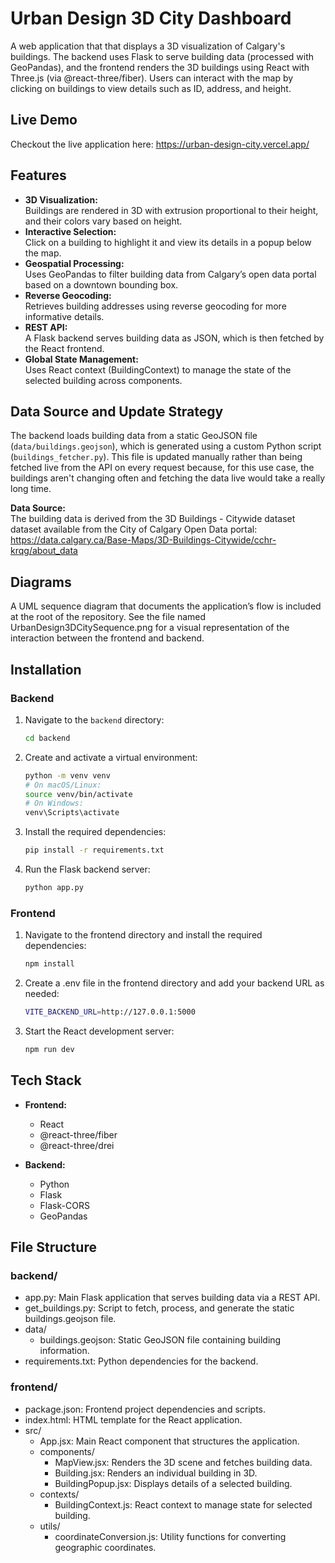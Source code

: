 # Urban Design 3D City Dashboard

A web application that that displays a 3D visualization of Calgary's buildings. The backend uses Flask to serve building data (processed with GeoPandas), and the frontend renders the 3D buildings using React with Three.js (via @react-three/fiber). Users can interact with the map by clicking on buildings to view details such as ID, address, and height.

## Live Demo

Checkout the live application here: https://urban-design-city.vercel.app/

## Features

- **3D Visualization:**  
  Buildings are rendered in 3D with extrusion proportional to their height, and their colors vary based on height.
- **Interactive Selection:**  
  Click on a building to highlight it and view its details in a popup below the map.
- **Geospatial Processing:**  
  Uses GeoPandas to filter building data from Calgary’s open data portal based on a downtown bounding box.
- **Reverse Geocoding:**  
  Retrieves building addresses using reverse geocoding for more informative details.
- **REST API:**  
  A Flask backend serves building data as JSON, which is then fetched by the React frontend.
- **Global State Management:**  
  Uses React context (BuildingContext) to manage the state of the selected building across components.

## Data Source and Update Strategy

The backend loads building data from a static GeoJSON file (`data/buildings.geojson`), which is generated using a custom Python script (`buildings_fetcher.py`). This file is updated manually rather than being fetched live from the API on every request because, for this use case, the buildings aren't changing often and fetching the data live would take a really long time.

**Data Source:**  
The building data is derived from the 3D Buildings - Citywide dataset dataset available from the City of Calgary Open Data portal: https://data.calgary.ca/Base-Maps/3D-Buildings-Citywide/cchr-krqg/about_data

## Diagrams

A UML sequence diagram that documents the application’s flow is included at the root of the repository. See the file named UrbanDesign3DCitySequence.png for a visual representation of the interaction between the frontend and backend.

## Installation

### Backend

1. Navigate to the `backend` directory:
   ```bash
   cd backend
   ```
2. Create and activate a virtual environment:
   ```bash
   python -m venv venv
   # On macOS/Linux:
   source venv/bin/activate
   # On Windows:
   venv\Scripts\activate
   ```
3. Install the required dependencies:
   ```bash
   pip install -r requirements.txt
   ```
4. Run the Flask backend server:
   ```bash
   python app.py
   ```

### Frontend

1. Navigate to the frontend directory and install the required dependencies:
   ```bash
   npm install
   ```
2. Create a .env file in the frontend directory and add your backend URL as needed:
   ```bash
   VITE_BACKEND_URL=http://127.0.0.1:5000
   ```
3. Start the React development server:
   ```bash
   npm run dev
   ```

## Tech Stack

- **Frontend:**

  - React
  - @react-three/fiber
  - @react-three/drei

- **Backend:**
  - Python
  - Flask
  - Flask-CORS
  - GeoPandas

## File Structure

### backend/

- app.py: Main Flask application that serves building data via a REST API.
- get_buildings.py: Script to fetch, process, and generate the static buildings.geojson file.
- data/
  - buildings.geojson: Static GeoJSON file containing building information.
- requirements.txt: Python dependencies for the backend.

### frontend/

- package.json: Frontend project dependencies and scripts.
- index.html: HTML template for the React application.
- src/
  - App.jsx: Main React component that structures the application.
  - components/
    - MapView.jsx: Renders the 3D scene and fetches building data.
    - Building.jsx: Renders an individual building in 3D.
    - BuildingPopup.jsx: Displays details of a selected building.
  - contexts/
    - BuildingContext.js: React context to manage state for selected building.
  - utils/
    - coordinateConversion.js: Utility functions for converting geographic coordinates.
